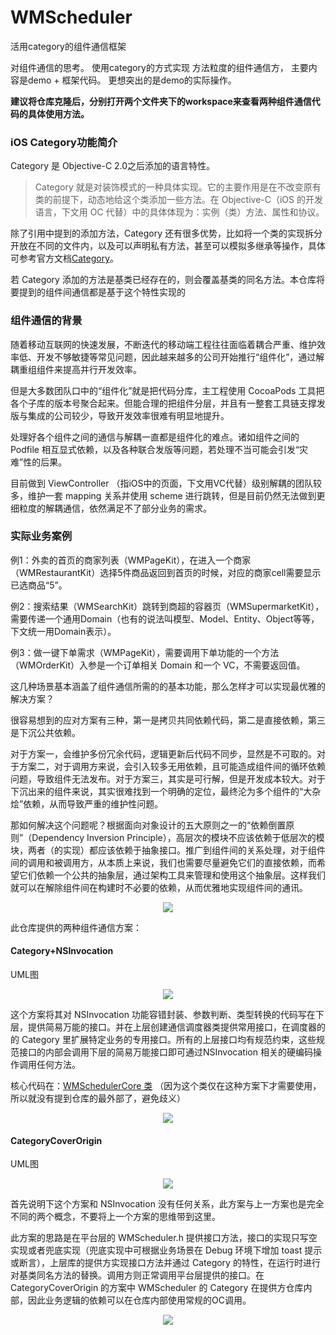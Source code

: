 # WMScheduler
活用category的组件通信框架

对组件通信的思考。 使用category的方式实现 方法粒度的组件通信方，
主要内容是demo + 框架代码。  更想突出的是demo的实际操作。

**建议将仓库克隆后，分别打开两个文件夹下的workspace来查看两种组件通信代码的具体使用方法。**


### iOS Category功能简介

Category 是 Objective-C 2.0之后添加的语言特性。

> Category 就是对装饰模式的一种具体实现。它的主要作用是在不改变原有类的前提下，动态地给这个类添加一些方法。在 Objective-C（iOS 的开发语言，下文用 OC 代替）中的具体体现为：实例（类）方法、属性和协议。

除了引用中提到的添加方法，Category 还有很多优势，比如将一个类的实现拆分开放在不同的文件内，以及可以声明私有方法，甚至可以模拟多继承等操作，具体可参考官方文档[Category](https://developer.apple.com/library/archive/documentation/General/Conceptual/DevPedia-CocoaCore/Category.html#//apple_ref/doc/uid/TP40008195-CH5-SW1)。

若 Category 添加的方法是基类已经存在的，则会覆盖基类的同名方法。本仓库将要提到的组件间通信都是基于这个特性实现的

### 组件通信的背景
随着移动互联网的快速发展，不断迭代的移动端工程往往面临着耦合严重、维护效率低、开发不够敏捷等常见问题，因此越来越多的公司开始推行“组件化”，通过解耦重组组件来提高并行开发效率。

但是大多数团队口中的“组件化”就是把代码分库，主工程使用 CocoaPods 工具把各个子库的版本号聚合起来。但能合理的把组件分层，并且有一整套工具链支撑发版与集成的公司较少，导致开发效率很难有明显地提升。

处理好各个组件之间的通信与解耦一直都是组件化的难点。诸如组件之间的 Podfile 相互显式依赖，以及各种联合发版等问题，若处理不当可能会引发“灾难”性的后果。

目前做到 ViewController （指iOS中的页面，下文用VC代替）级别解耦的团队较多，维护一套 mapping 关系并使用 scheme 进行跳转，但是目前仍然无法做到更细粒度的解耦通信，依然满足不了部分业务的需求。

### 实际业务案例

例1：外卖的首页的商家列表（WMPageKit），在进入一个商家（WMRestaurantKit）选择5件商品返回到首页的时候，对应的商家cell需要显示已选商品“5”。

例2：搜索结果（WMSearchKit）跳转到商超的容器页（WMSupermarketKit），需要传递一个通用Domain（也有的说法叫模型、Model、Entity、Object等等，下文统一用Domain表示）。

例3：做一键下单需求（WMPageKit），需要调用下单功能的一个方法（WMOrderKit）入参是一个订单相关 Domain 和一个 VC，不需要返回值。

这几种场景基本涵盖了组件通信所需的的基本功能，那么怎样才可以实现最优雅的解决方案？

很容易想到的应对方案有三种，第一是拷贝共同依赖代码，第二是直接依赖，第三是下沉公共依赖。

对于方案一，会维护多份冗余代码，逻辑更新后代码不同步，显然是不可取的。对于方案二，对于调用方来说，会引入较多无用依赖，且可能造成组件间的循环依赖问题，导致组件无法发布。对于方案三，其实是可行解，但是开发成本较大。对于下沉出来的组件来说，其实很难找到一个明确的定位，最终沦为多个组件的“大杂烩”依赖，从而导致严重的维护性问题。

那如何解决这个问题呢？根据面向对象设计的五大原则之一的“依赖倒置原则”（Dependency Inversion Principle），高层次的模块不应该依赖于低层次的模块，两者（的实现）都应该依赖于抽象接口。推广到组件间的关系处理，对于组件间的调用和被调用方，从本质上来说，我们也需要尽量避免它们的直接依赖，而希望它们依赖一个公共的抽象层，通过架构工具来管理和使用这个抽象层。这样我们就可以在解除组件间在构建时不必要的依赖，从而优雅地实现组件间的通讯。

<center><image src="img/1-1.png"/></center>

此仓库提供的两种组件通信方案：

#### Category+NSInvocation

UML图
<center><image src="img/3-1.png"/></center>

这个方案将其对 NSInvocation 功能容错封装、参数判断、类型转换的代码写在下层，提供简易万能的接口。并在上层创建通信调度器类提供常用接口，在调度器的的 Category 里扩展特定业务的专用接口。所有的上层接口均有规范约束，这些规范接口的内部会调用下层的简易万能接口即可通过NSInvocation 相关的硬编码操作调用任何方法。

核心代码在：[WMSchedulerCore 类](https://github.com/dsxNiubility/WMScheduler/blob/master/CategoryInvocation/Pods/WMPlatformPKit/Classes/WMSchedulerCore/WMSchedulerCore.m)
（因为这个类仅在这种方案下才需要使用，所以就没有提到仓库的最外部了，避免歧义）
<center><image src="img/3-2.png"/></center>


#### CategoryCoverOrigin

UML图
<center><image src="img/4-1.png"/></center>

首先说明下这个方案和 NSInvocation 没有任何关系，此方案与上一方案也是完全不同的两个概念，不要将上一个方案的思维带到这里。

此方案的思路是在平台层的 WMScheduler.h 提供接口方法，接口的实现只写空实现或者兜底实现（兜底实现中可根据业务场景在 Debug 环境下增加 toast 提示或断言），上层库的提供方实现接口方法并通过 Category 的特性，在运行时进行对基类同名方法的替换。调用方则正常调用平台层提供的接口。在 CategoryCoverOrigin 的方案中 WMScheduler 的 Category 在提供方仓库内部，因此业务逻辑的依赖可以在仓库内部使用常规的OC调用。

<center><image src="img/4-2.png"/></center>

